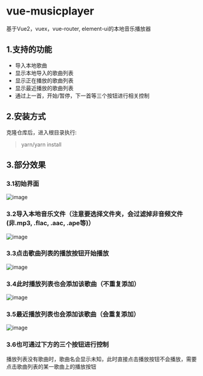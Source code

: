 # vue-musicplayer
基于Vue2，vuex，vue-router, element-ui的本地音乐播放器
## 1.支持的功能
- 导入本地歌曲
- 显示本地导入的歌曲列表
- 显示正在播放的歌曲列表
- 显示最近播放的歌曲列表
- 通过上一首，开始/暂停，下一首等三个按钮进行相关控制

## 2.安装方式
克隆仓库后，进入根目录执行:
>yarn/yarn install
## 3.部分效果
### 3.1初始界面
![image](https://user-images.githubusercontent.com/49555245/123771356-8b47dc00-d8fd-11eb-95c4-31b1416cdc75.png)
### 3.2导入本地音乐文件（注意要选择文件夹，会过滤掉非音频文件(非.mp3, .flac, .aac, .ape等)）
![image](https://user-images.githubusercontent.com/49555245/123771454-a0246f80-d8fd-11eb-9429-e7ea603d190c.png)
### 3.3点击歌曲列表的播放按钮开始播放
![image](https://user-images.githubusercontent.com/49555245/123771651-d19d3b00-d8fd-11eb-9000-e989223fbd9f.png)
### 3.4此时播放列表也会添加该歌曲（不重复添加）
![image](https://user-images.githubusercontent.com/49555245/123771762-e8dc2880-d8fd-11eb-84c8-dfe59ad4ba41.png)
### 3.5最近播放列表也会添加该歌曲（会重复添加）
![image](https://user-images.githubusercontent.com/49555245/123771921-08735100-d8fe-11eb-9206-b2221298819d.png)
### 3.6也可通过下方的三个按钮进行控制
播放列表没有歌曲时，歌曲名会显示未知，此时直接点击播放按钮不会播放，需要点击歌曲列表的某一歌曲上的播放按钮
